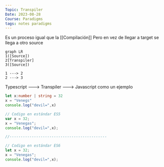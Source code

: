 ```yaml
---
Topic: Transpiler
Date: 2023-08-28
Course: Paradigms
tags: notes paradigms
---
```


Es un proceso igual que la [[Compilación]]
Pero en vez de llegar a target se llega a otro source
```mermaid
graph LR
1([Source])
2[Transpiler]
3([Source])

1 ---> 2
2 ---> 3
```

Typescript ---> Transpiler ---> Javascript como un ejemplo
```typescript
let x:number | string = 32
x = "Venegs"
console.log("devil=",x)
```

```javascript
// Codigo en estándar ES5
var x = 32;
x = "Venegas";
console.log("devil=",x);

//--------------------------------------------

// Codigo en estándar ES6
let x = 32;
x = "Venegas";
console.log("devil=",x);
```
